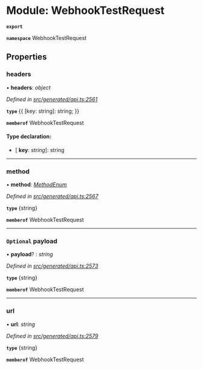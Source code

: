 # Module: WebhookTestRequest

**`export`** 

**`namespace`** WebhookTestRequest

## Properties

###  headers

• **headers**: *object*

*Defined in [src/generated/api.ts:2561](https://github.com/mailslurp/mailslurp-client-ts-js/blob/6b83217/src/generated/api.ts#L2561)*

**`type`** {{ [key: string]: string; }}

**`memberof`** WebhookTestRequest

#### Type declaration:

* \[ **key**: *string*\]: string

___

###  method

• **method**: *[MethodEnum](../enums/_generated_api_.webhooktestrequest.methodenum.md)*

*Defined in [src/generated/api.ts:2567](https://github.com/mailslurp/mailslurp-client-ts-js/blob/6b83217/src/generated/api.ts#L2567)*

**`type`** {string}

**`memberof`** WebhookTestRequest

___

### `Optional` payload

• **payload**? : *string*

*Defined in [src/generated/api.ts:2573](https://github.com/mailslurp/mailslurp-client-ts-js/blob/6b83217/src/generated/api.ts#L2573)*

**`type`** {string}

**`memberof`** WebhookTestRequest

___

###  url

• **url**: *string*

*Defined in [src/generated/api.ts:2579](https://github.com/mailslurp/mailslurp-client-ts-js/blob/6b83217/src/generated/api.ts#L2579)*

**`type`** {string}

**`memberof`** WebhookTestRequest
